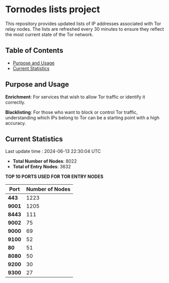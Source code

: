 # Tornodes lists project

This repository provides updated lists of IP addresses associated with Tor relay nodes. The lists are refreshed every 30 minutes to ensure they reflect the most current state of the Tor network.

## Table of Contents

- [Purpose and Usage](#purpose-and-usage)
- [Current Statistics](#current-statistics)


## Purpose and Usage

**Enrichment**: For services that wish to allow Tor traffic or identify it correctly.

**Blacklisting**: For those who want to block or control Tor traffic, understanding which IPs belong to Tor can be a starting point with a high accuracy.

## Current Statistics

Last update time : 2024-06-13 22:30:04 UTC

- **Total Number of Nodes**: 8022
- **Total of Entry Nodes**: 3632

**TOP 10 PORTS USED FOR TOR ENTRY NODES**

| **Port** | **Number of Nodes** |
|------|-----------------|
| **443**   | 1223  |
| **9001**   | 1205  |
| **8443**   | 111  |
| **9002**   | 75  |
| **9000**   | 69  |
| **9100**   | 52  |
| **80**   | 51  |
| **8080**   | 50  |
| **9200**   | 30  |
| **9300**   | 27  |

